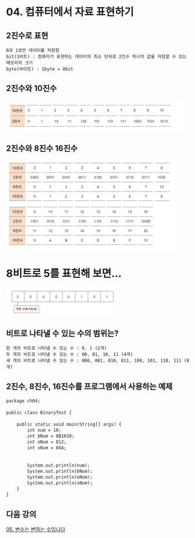 # 04. 컴퓨터에서 자료 표현하기

## 2진수로 표현
    
    0과 1로만 데이터를 저장함
    bit(1비트) : 컴퓨터가 표현하는 데이터의 최소 단위로 2진수 하나의 값을 저장할 수 있는 메모리의 크기
    byte(바이트) : 1byte = 8bit

## 2진수와 10진수
  ![binary.png](./img/binary.png)


## 2진수와 8진수 16진수
  ![binary2.png](./img/binary2.png)


# 8비트로 5를 표현해 보면...
  
  ![8bit.png](./img/8bit.PNG)


## 비트로 나타낼 수 있는 수의 범위는?
    한 개의 비트로 나타낼 수 있는 수 : 0. 1 (2개)
    두 개의 비트로 나타낼 수 있는 수 : 00, 01, 10, 11 (4개)
    세 개의 비트로 나타낼 수 있는 수 : 000, 001, 010, 011, 100, 101, 110, 111 (8개)

## 2진수, 8진수, 16진수를 프로그램에서 사용하는 예제
```
package ch04;

public class BinaryTest {

	public static void main(String[] args) {
		int num = 10;
		int bNum = 0B1010;
		int oNum = 012;
		int xNum = 0XA;
		
		
		System.out.println(num);
		System.out.println(bNum);
		System.out.println(oNum);
		System.out.println(xNum);
	}
}
```

## 다음 강의 
[05. 변수는 변하는 수입니다](https://github.com/heewonim131/java-course/tree/main/Chapter1/01-05/README.md)




    